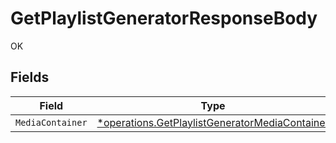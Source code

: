 # GetPlaylistGeneratorResponseBody

OK


## Fields

| Field                                                                                                           | Type                                                                                                            | Required                                                                                                        | Description                                                                                                     |
| --------------------------------------------------------------------------------------------------------------- | --------------------------------------------------------------------------------------------------------------- | --------------------------------------------------------------------------------------------------------------- | --------------------------------------------------------------------------------------------------------------- |
| `MediaContainer`                                                                                                | [*operations.GetPlaylistGeneratorMediaContainer](../../models/operations/getplaylistgeneratormediacontainer.md) | :heavy_minus_sign:                                                                                              | N/A                                                                                                             |